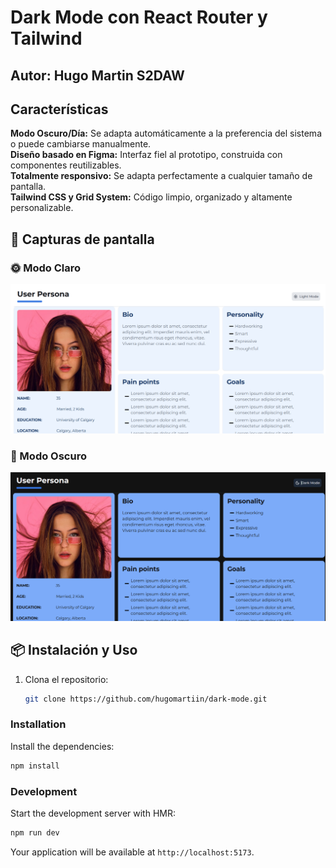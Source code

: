 # Dark Mode con React Router y Tailwind  

## Autor: Hugo Martin S2DAW

## Características  
 **Modo Oscuro/Día:** Se adapta automáticamente a la preferencia del sistema o puede cambiarse manualmente.  
 **Diseño basado en Figma:** Interfaz fiel al prototipo, construida con componentes reutilizables.  
 **Totalmente responsivo:** Se adapta perfectamente a cualquier tamaño de pantalla.  
 **Tailwind CSS y Grid System:** Código limpio, organizado y altamente personalizable.  

## 📸 Capturas de pantalla  

### 🌞 Modo Claro  
![Modo Claro](/app/assets/img/CAPTURA-LIGHT.PNG)  

### 🌙 Modo Oscuro  
![Modo Oscuro](/app/assets/img/CAPTURA-DARK.PNG)  


## 📦 Instalación y Uso  
1. Clona el repositorio:  
   ```bash
   git clone https://github.com/hugomartiin/dark-mode.git


### Installation

Install the dependencies:

```bash
npm install
```

### Development

Start the development server with HMR:

```bash
npm run dev
```

Your application will be available at `http://localhost:5173`.
